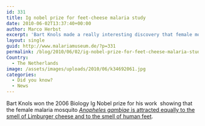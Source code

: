 ```yaml
---
id: 331
title: Ig nobel prize for feet-cheese malaria study
date: 2010-06-02T13:37:40+00:00
author: Marco Herbst
excerpt: 'Bart Knols made a really interesting discovery that female mosquitoes that carry malaria are attracted towards human feet and Limburger cheese with equal intensity. This discovery earned him the Biology Ig Nobel Prize in the year two thousand and six. '
layout: single
guid: http://www.malariamuseum.de/?p=331
permalink: /blog/2010/06/02/ig-nobel-prize-for-feet-cheese-malaria-study/
Country:
  - The Netherlands
image: /assets/images/uploads/2010/06/k34692061.jpg
categories:
  - Did you know?
  - News
---
```

Bart Knols won the 2006 Biology Ig Nobel prize for his work  showing that the female malaria mosquito [_Anopheles gambiae_ is attracted equally to the smell of Limburger cheese and to the smell of human feet](http://dx.doi.org/10.1016/0169-4758(96)10002-8 "Parasitology Today").